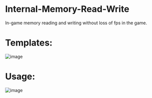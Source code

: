 # Internal-Memory-Read-Write
In-game memory reading and writing without loss of fps in the game.
# Templates:
![image](https://github.com/user-attachments/assets/eeb196e0-9fc9-4628-a905-cca7c5dc79bb)

# Usage:
![image](https://github.com/user-attachments/assets/70dbce55-43b2-4198-a0d3-9b4381811af1)

